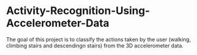 # Activity-Recognition-Using-Accelerometer-Data
The goal of this project is to classify the actions taken by the user (walking, climbing stairs and descendingn stairs) from the 3D accelerometer data.
